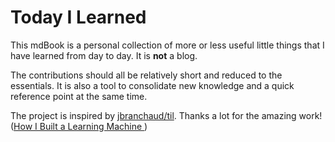 # Today I Learned

This mdBook is a personal collection of more or less useful little things that I have learned from day to day. It is **not** a blog.

The contributions should all be relatively short and reduced to the essentials. It is also a tool to consolidate new knowledge and a quick reference point at the same time.

The project is inspired by [jbranchaud/til](https://github.com/jbranchaud/til). Thanks a lot for the amazing work! ([How I Built a Learning Machine ](https://dev.to/jbranchaud/how-i-built-a-learning-machine-45k9))

